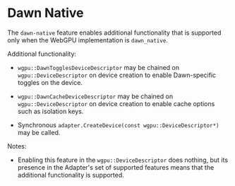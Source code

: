 # Dawn Native

The `dawn-native` feature enables additional functionality that is supported only
when the WebGPU implementation is `dawn_native`.

Additional functionality:
 - `wgpu::DawnTogglesDeviceDescriptor` may be chained on `wgpu::DeviceDescriptor` on device creation to enable Dawn-specific toggles on the device.

 - `wgpu::DawnCacheDeviceDescriptor` may be chained on `wgpu::DeviceDescriptor` on device creation to enable cache options such as isolation keys.

 - Synchronous `adapter.CreateDevice(const wgpu::DeviceDescriptor*)` may be called.

Notes:
 - Enabling this feature in the `wgpu::DeviceDescriptor` does nothing, but
its presence in the Adapter's set of supported features means that the additional functionality is supported.
